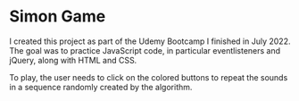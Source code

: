 # Simon Game

I created this project as part of the Udemy Bootcamp I finished in July 2022.
The goal was to practice JavaScript code, in particular eventlisteners and jQuery, along with HTML and CSS.

To play, the user needs to click on the colored buttons to repeat the sounds in a sequence randomly created by the algorithm.

